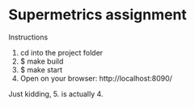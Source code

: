 # Supermetrics assignment

Instructions

1. cd into the project folder
2. $ make build
3. $ make start
5. Open on your browser: http://localhost:8090/


Just kidding, 5. is actually 4.
